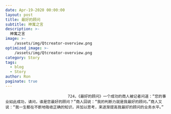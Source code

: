 ```yaml
---
date: Apr-19-2020 00:00:00
layout: post
title: 最好的顾问
subtitle: 神寓之言
description: >-
  神寓之言
image: >-
    /assets/img/Qtcreator-overview.png
optimized_image: >-
    /assets/img/Qtcreator-overview.png
category: Story
tags:
  - blog
  - Story
author: Ron
paginate: true
---
```


							　　724，《最好的顾问》一个成功的商人被记者问道：“您的事业如此成功，请问，谁是您最好的顾问？”商人回说：“我的判断力就是我最好的顾问。”商人又说：“我一生都在不断地吸收正确的知识，并加以思考，来逐渐提高我最好的顾问的业务水平。”
							
							
						